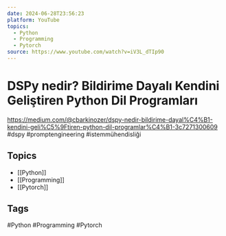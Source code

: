 ```yaml
---
date: 2024-06-28T23:56:23
platform: YouTube
topics:
  - Python
  - Programming
  - Pytorch
source: https://www.youtube.com/watch?v=iV3L_dTIp90
---
```

# DSPy nedir? Bildirime Dayalı Kendini Geliştiren Python Dil Programları

https://medium.com/@cbarkinozer/dspy-nedir-bildirime-dayal%C4%B1-kendini-geli%C5%9Ftiren-python-dil-programlar%C4%B1-3c7271300609
#dspy #promptengineering #istemmühendisliği

## Topics
- [[Python]]
- [[Programming]]
- [[Pytorch]]

## Tags
#Python #Programming #Pytorch